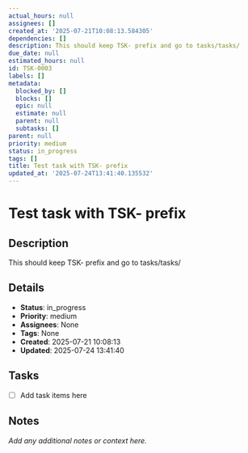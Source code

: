 ```yaml
---
actual_hours: null
assignees: []
created_at: '2025-07-21T10:08:13.584305'
dependencies: []
description: This should keep TSK- prefix and go to tasks/tasks/
due_date: null
estimated_hours: null
id: TSK-0003
labels: []
metadata:
  blocked_by: []
  blocks: []
  epic: null
  estimate: null
  parent: null
  subtasks: []
parent: null
priority: medium
status: in_progress
tags: []
title: Test task with TSK- prefix
updated_at: '2025-07-24T13:41:40.135532'
---
```


# Test task with TSK- prefix

## Description
This should keep TSK- prefix and go to tasks/tasks/

## Details
- **Status**: in_progress
- **Priority**: medium
- **Assignees**: None
- **Tags**: None
- **Created**: 2025-07-21 10:08:13
- **Updated**: 2025-07-24 13:41:40

## Tasks
- [ ] Add task items here

## Notes
_Add any additional notes or context here._
